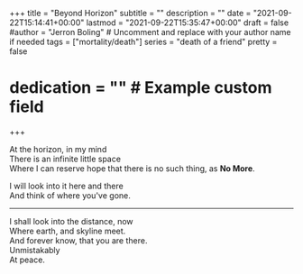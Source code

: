 +++
title = "Beyond Horizon"
subtitle = ""
description = ""
date = "2021-09-22T15:14:41+00:00"
lastmod = "2021-09-22T15:35:47+00:00"
draft = false
#author = "Jerron Boling" # Uncomment and replace with your author name if needed
tags = ["mortality/death"]
series = "death of a friend"
pretty = false
# dedication = "" # Example custom field
+++

At the horizon, in my mind  
There is an infinite little space  
Where I can reserve hope that there is no such thing, as **No More**.  

I will look into it here and there  
And think of where you've gone.  

---  

I shall look into the distance, now  
Where earth, and skyline meet.   
And forever know, that you are there.   
Unmistakably   
At peace. 

